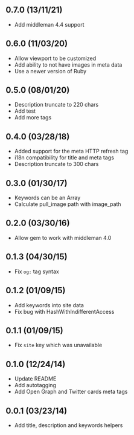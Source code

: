 ## 0.7.0 (13/11/21)

* Add middleman 4.4 support

## 0.6.0 (11/03/20)

* Allow viewport to be customized
* Add ability to not have images in meta data
* Use a newer version of Ruby

## 0.5.0 (08/01/20)

* Description truncate to 220 chars
* Add test
* Add more tags

## 0.4.0 (03/28/18)

* Added support for the meta HTTP refresh tag
* i18n compatibility for title and meta tags
* Description truncate to 300 chars

## 0.3.0 (01/30/17)

* Keywords can be an Array
* Calculate pull_image path with image_path

## 0.2.0 (03/30/16)

* Allow gem to work with middleman 4.0

## 0.1.3 (04/30/15)

* Fix `og:` tag syntax

## 0.1.2 (01/09/15)

* Add keywords into site data
* Fix bug with HashWithIndifferentAccess

## 0.1.1 (01/09/15)

* Fix `site` key which was unavailable

## 0.1.0 (12/24/14)

* Update README
* Add autotagging
* Add Open Graph and Twitter cards meta tags

## 0.0.1 (03/23/14)

* Add title, description and keywords helpers
